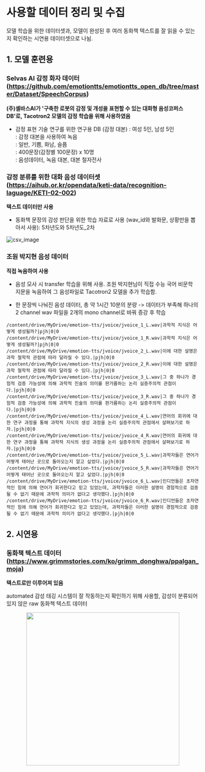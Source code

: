 # 사용할 데이터 정리 및 수집
모델 학습을 위한 데이터셋과, 모델이 완성된 후 여러 동화책 텍스트를 잘 읽을 수 있는지 확인하는 시연용 데이터셋으로 나뉨.

## 1. 모델 훈련용
### Selvas AI 감정 화자 데이터 (https://github.com/emotiontts/emotiontts_open_db/tree/master/Dataset/SpeechCorpus)

**(주)셀바스AI가 '구축한 로봇의 감정 및 개성을 표현할 수 있는 대화형 음성코퍼스 DB'로, Tacotron2 모델의 감정 학습을 위해 사용하였음**

- 감정 표현 기술 연구를 위한 연구용 DB (감정 대본) : 여성 5인, 남성 5인  
		: 감정 대본을 사용하여 녹음  
		: 일반, 기쁨, 화남, 슬픔  
    : 400문장(감정별 100문장) x 10명  
    : 음성데이터, 녹음 대본, 대본 철자전사  

### 감정 분류를 위한 대화 음성 데이터셋 (https://aihub.or.kr/opendata/keti-data/recognition-laguage/KETI-02-002)
**텍스트 데이터만 사용**
  - 동화책 문장의 감성 판단을 위한 학습 자료로 사용 (wav_id와 발화문, 상황만을 뽑아서 사용): 5차년도와 5차년도_2차
  
  ![csv_image](https://user-images.githubusercontent.com/80621384/131170880-dcbfc692-222c-4f04-9131-82e484db3ee4.png)


### 조원 박지현 음성 데이터
**직접 녹음하여 사용**

 - 음성 모사 시 transfer 학습을 위해 사용. 조원 박지현님이 직접 수능 국어 비문학 지문을 녹음하여 그 음성파일로 Tacotron2 모델을 추가 학습함.
 
 - 한 문장씩 나눠진 음성 데이터, 총 약 1시간 10분의 분량 -> 데이터가 부족해 하나의 2 channel wav 파일을 2개의 mono channel로 바꿔 증강 후 학습
```
/content/drive/MyDrive/emotion-tts/jvoice/jvoice_1_L.wav|과학적 지식은 어떻게 생성될까?|pjh|0|0
/content/drive/MyDrive/emotion-tts/jvoice/jvoice_1_R.wav|과학적 지식은 어떻게 생성될까?|pjh|0|0
/content/drive/MyDrive/emotion-tts/jvoice/jvoice_2_L.wav|이에 대한 설명은 과학 철학적 관점에 따라 달라질 수 있다.|pjh|0|0
/content/drive/MyDrive/emotion-tts/jvoice/jvoice_2_R.wav|이에 대한 설명은 과학 철학적 관점에 따라 달라질 수 있다.|pjh|0|0
/content/drive/MyDrive/emotion-tts/jvoice/jvoice_3_L.wav|그 중 하나가 경험적 검증 가능성에 의해 과학적 진술의 의미를 판가름하는 논리 실증주의적 관점이다.|pjh|0|0
/content/drive/MyDrive/emotion-tts/jvoice/jvoice_3_R.wav|그 중 하나가 경험적 검증 가능성에 의해 과학적 진술의 의미를 판가름하는 논리 실증주의적 관점이다.|pjh|0|0
/content/drive/MyDrive/emotion-tts/jvoice/jvoice_4_L.wav|연어의 회귀에 대한 연구 과정을 통해 과학적 지식의 생성 과정을 논리 실증주의적 관점에서 살펴보기로 하자.|pjh|0|0
/content/drive/MyDrive/emotion-tts/jvoice/jvoice_4_R.wav|연어의 회귀에 대한 연구 과정을 통해 과학적 지식의 생성 과정을 논리 실증주의적 관점에서 살펴보기로 하자.|pjh|0|0
/content/drive/MyDrive/emotion-tts/jvoice/jvoice_5_L.wav|과학자들은 연어가 어떻게 태어난 곳으로 돌아오는지 알고 싶었다.|pjh|0|0
/content/drive/MyDrive/emotion-tts/jvoice/jvoice_5_R.wav|과학자들은 연어가 어떻게 태어난 곳으로 돌아오는지 알고 싶었다.|pjh|0|0
/content/drive/MyDrive/emotion-tts/jvoice/jvoice_6_L.wav|인디언들은 초자연적인 힘에 의해 연어가 회귀한다고 믿고 있었는데, 과학자들은 이러한 설명이 경험적으로 검증될 수 없기 때문에 과학적 의미가 없다고 생각했다.|pjh|0|0
/content/drive/MyDrive/emotion-tts/jvoice/jvoice_6_R.wav|인디언들은 초자연적인 힘에 의해 연어가 회귀한다고 믿고 있었는데, 과학자들은 이러한 설명이 경험적으로 검증될 수 없기 때문에 과학적 의미가 없다고 생각했다.|pjh|0|0
```

## 2. 시연용

### 동화책 텍스트 데이터(https://www.grimmstories.com/ko/grimm_donghwa/ppalgan_moja)
**텍스트로만 이루어져 있음**

automated 감성 태깅 시스템이 잘 작동하는지 확인하기 위해 사용할, 감성이 분류되어 있지 않은 raw 동화책 텍스트 데이터

<p align="center"><img src="https://user-images.githubusercontent.com/80621384/126634820-89deea72-28db-4f5b-9d51-0dba6d0ee49f.png", width="400"></p>
